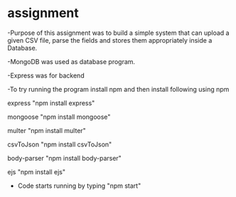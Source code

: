 # assignment

-Purpose of this assignment was to build a simple system that can upload a given CSV file, parse the fields and stores them appropriately inside a Database.

-MongoDB was used as database program.

-Express was for backend

-To try running the program install npm and then install following using npm

  express                      "npm install express"
  
  mongoose                     "npm install mongoose"
  
  multer                       "npm install multer"
  
  csvToJson                    "npm install csvToJson"
  
  body-parser                  "npm install body-parser"
  
  ejs                          "npm install ejs"
  
  
- Code starts running by typing "npm start"

